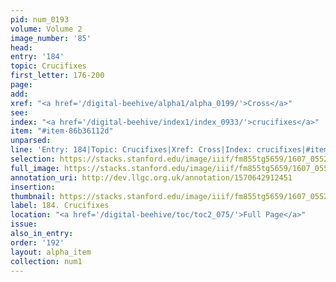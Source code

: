 ```yaml
---
pid: num_0193
volume: Volume 2
image_number: '85'
head:
entry: '184'
topic: Crucifixes
first_letter: 176-200
page:
add:
xref: "<a href='/digital-beehive/alpha1/alpha_0199/'>Cross</a>"
see:
index: "<a href='/digital-beehive/index1/index_0933/'>crucifixes</a>"
item: "#item-86b36112d"
unparsed:
line: 'Entry: 184|Topic: Crucifixes|Xref: Cross|Index: crucifixes|#item-86b36112d'
selection: https://stacks.stanford.edu/image/iiif/fm855tg5659/1607_0552/269,1752,3065,458/full/0/default.jpg
full_image: https://stacks.stanford.edu/image/iiif/fm855tg5659/1607_0552/full/full/0/default.jpg
annotation_uri: http://dev.llgc.org.uk/annotation/1570642912451
insertion:
thumbnail: https://stacks.stanford.edu/image/iiif/fm855tg5659/1607_0552/269,1752,600,180/250,/0/default.jpg
label: 184. Crucifixes
location: "<a href='/digital-beehive/toc/toc2_075/'>Full Page</a>"
issue:
also_in_entry:
order: '192'
layout: alpha_item
collection: num1
---
```

